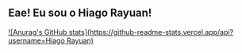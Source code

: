 ## Eae! Eu sou o Hiago Rayuan!

[![Anurag's GitHub stats](https://github-readme-stats.vercel.app/api?username=Hiago Rayuan)](https://github.com/anuraghazra/github-readme-stats)
